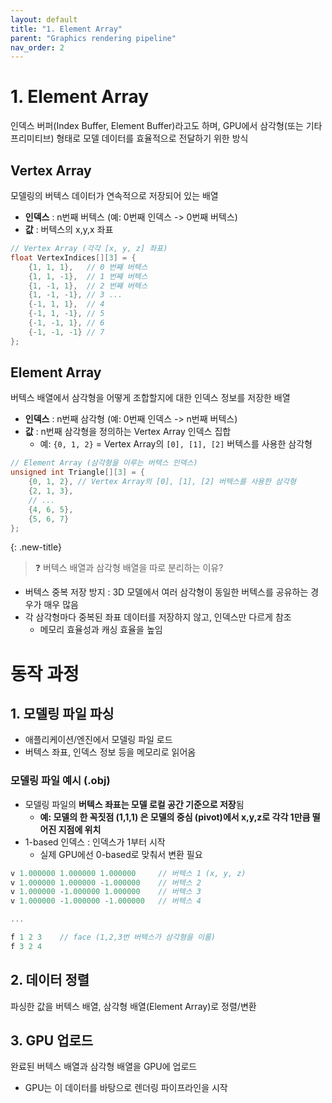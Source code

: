 ```yaml
---
layout: default
title: "1. Element Array"
parent: "Graphics rendering pipeline"
nav_order: 2
---
```


# 1. Element Array
인덱스 버퍼(Index Buffer, Element Buffer)라고도 하며, GPU에서 삼각형(또는 기타 프리미티브) 형태로 모델 데이터를 효율적으로 전달하기 위한 방식

## Vertex Array
모델링의 버텍스 데이터가 연속적으로 저장되어 있는 배열

- **인덱스** : n번째 버텍스 (예: 0번째 인덱스 -> 0번째 버텍스)
- **값** : 버텍스의 x,y,x 좌표

```c++
// Vertex Array (각각 [x, y, z] 좌표)
float VertexIndices[][3] = {
    {1, 1, 1},   // 0 번째 버텍스
    {1, 1, -1},  // 1 번째 버텍스
    {1, -1, 1},  // 2 번째 버텍스
    {1, -1, -1}, // 3 ...
    {-1, 1, 1},  // 4
    {-1, 1, -1}, // 5
    {-1, -1, 1}, // 6
    {-1, -1, -1} // 7
};
```

## Element Array
버텍스 배열에서 삼각형을 어떻게 조합할지에 대한 인덱스 정보를 저장한 배열

- **인덱스** : n번째 삼각형 (예: 0번째 인덱스 -> n번째 버텍스)
- **값** : n번째 삼각형을 정의하는 Vertex Array 인덱스 집합
  - 예: `{0, 1, 2}` = Vertex Array의 `[0], [1], [2]` 버텍스를 사용한 삼각형 

```c++
// Element Array (삼각형을 이루는 버텍스 인덱스)
unsigned int Triangle[][3] = {
    {0, 1, 2}, // Vertex Array의 [0], [1], [2] 버텍스를 사용한 삼각형
    {2, 1, 3},
    // ...
    {4, 6, 5},
    {5, 6, 7}
};
```

{: .new-title}
> ❓ 버텍스 배열과 삼각형 배열을 따로 분리하는 이유?
>
- 버텍스 중복 저장 방지 : 3D 모델에서 여러 삼각형이 동일한 버텍스를 공유하는 경우가 매우 많음
- 각 삼각형마다 중복된 좌표 데이터를 저장하지 않고, 인덱스만 다르게 참조
  -  메모리 효율성과 캐싱 효율을 높임

# 동작 과정
## 1. 모델링 파일 파싱
- 애플리케이션/엔진에서 모델링 파일 로드
- 버텍스 좌표, 인덱스 정보 등을 메모리로 읽어옴

### 모델링 파일 예시 (.obj)
- 모델링 파일의 **버텍스 좌표는 모델 로컬 공간 기준으로 저장**됨
  - **예: 모델의 한 꼭짓점 (1,1,1) 은 모델의 중심 (pivot)에서 x,y,z로 각각 1만큼 떨어진 지점에 위치**
- 1-based 인덱스 : 인덱스가 1부터 시작
  - 실제 GPU에선 0-based로 맞춰서 변환 필요

```c++
v 1.000000 1.000000 1.000000     // 버텍스 1 (x, y, z)
v 1.000000 1.000000 -1.000000    // 버텍스 2
v 1.000000 -1.000000 1.000000    // 버텍스 3
v 1.000000 -1.000000 -1.000000   // 버텍스 4

...

f 1 2 3    // face (1,2,3번 버텍스가 삼각형을 이룸)
f 3 2 4
```

## 2. 데이터 정렬
파싱한 값을 버텍스 배열, 삼각형 배열(Element Array)로 정렬/변환

## 3. GPU 업로드
완료된 버텍스 배열과 삼각형 배열을 GPU에 업로드
- GPU는 이 데이터를 바탕으로 렌더링 파이프라인을 시작

